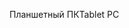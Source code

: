 <span data-ttu-id="3126a-101">Планшетный ПК</span><span class="sxs-lookup"><span data-stu-id="3126a-101">Tablet PC</span></span>